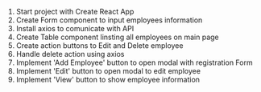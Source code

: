 

1. Start project with Create React App
2. Create Form component to input employees information
3. Install axios to comunicate with API
4. Create Table component linsting all employees on main page
5. Create action buttons to Edit and Delete employee
6. Handle delete action using axios
7. Implement 'Add Employee' button to open modal with registration Form
8. Implement 'Edit' button to open modal to edit employee
9. Implement 'View' button to show employee information 